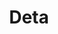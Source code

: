 ---
blog: https://blog.deta.sh/
logohandle: detash
sort: deta
title: Deta
twitter: https://x.com/detahq
website: https://www.deta.sh/
---
